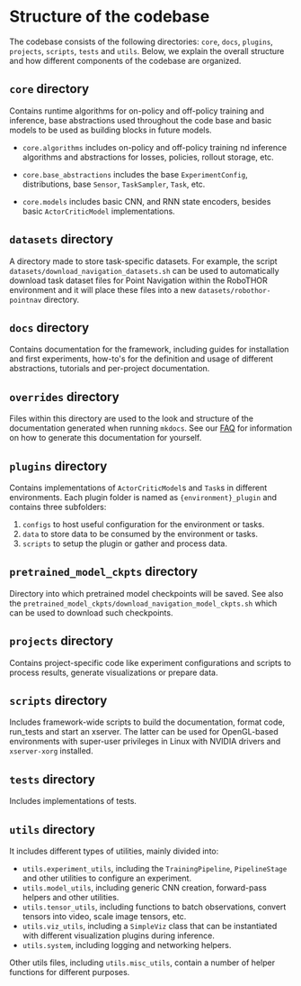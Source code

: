 # Structure of the codebase

The codebase consists of the following directories: `core`, `docs`, `plugins`, `projects`, `scripts`, `tests` and
`utils`. Below, we explain the overall structure and how different components of the codebase are organized. 

## `core` directory

Contains runtime algorithms for on-policy and off-policy training and inference, base abstractions used throughout
the code base and basic models to be used as building blocks in future models.

* `core.algorithms` includes on-policy and off-policy training nd inference algorithms and abstractions for losses,
policies, rollout storage, etc.

* `core.base_abstractions` includes the base `ExperimentConfig`, distributions, base `Sensor`, `TaskSampler`, `Task`,
etc.

* `core.models` includes basic CNN, and RNN state encoders, besides basic `ActorCriticModel` implementations.

## `datasets` directory

A directory made to store task-specific datasets. For example, the script `datasets/download_navigation_datasets.sh` can
be used to automatically download task dataset files for Point Navigation within the RoboTHOR environment
and it will place these files into a new `datasets/robothor-pointnav` directory. 

## `docs` directory

Contains documentation for the framework, including guides for installation and first experiments, how-to's for
the definition and usage of different abstractions, tutorials and per-project documentation.

## `overrides` directory

Files within this directory are used to the look and structure of the documentation generated when running `mkdocs`.
See our [FAQ](../FAQ.md) for information on how to generate this documentation for yourself. 

## `plugins` directory

Contains implementations of `ActorCriticModel`s and `Task`s in different environments. Each plugin folder is 
named as `{environment}_plugin` and contains three subfolders:
1. `configs` to host useful configuration for the environment or tasks.
1. `data` to store data to be consumed by the environment or tasks.
1. `scripts` to setup the plugin or gather and process data.

## `pretrained_model_ckpts` directory

Directory into which pretrained model checkpoints will be saved. See also the 
`pretrained_model_ckpts/download_navigation_model_ckpts.sh` which can be used to download such checkpoints.

## `projects` directory

Contains project-specific code like experiment configurations and scripts to process results, generate visualizations
or prepare data.

## `scripts` directory

Includes framework-wide scripts to build the documentation, format code, run_tests and start an xserver. The latter can
be used for OpenGL-based environments with super-user privileges in Linux with NVIDIA drivers and `xserver-xorg`
installed.

## `tests` directory

Includes implementations of tests.

## `utils` directory

It includes different types of utilities, mainly divided into:

* `utils.experiment_utils`, including the `TrainingPipeline`, `PipelineStage` and other utilities to configure an
experiment.
* `utils.model_utils`, including generic CNN creation, forward-pass helpers and other utilities.
* `utils.tensor_utils`, including functions to batch observations, convert tensors into video, scale image tensors, etc.
* `utils.viz_utils`, including a `SimpleViz` class that can be instantiated with different visualization plugins during
inference.
* `utils.system`, including logging and networking helpers.

Other utils files, including `utils.misc_utils`, contain a number of helper functions for different purposes.
